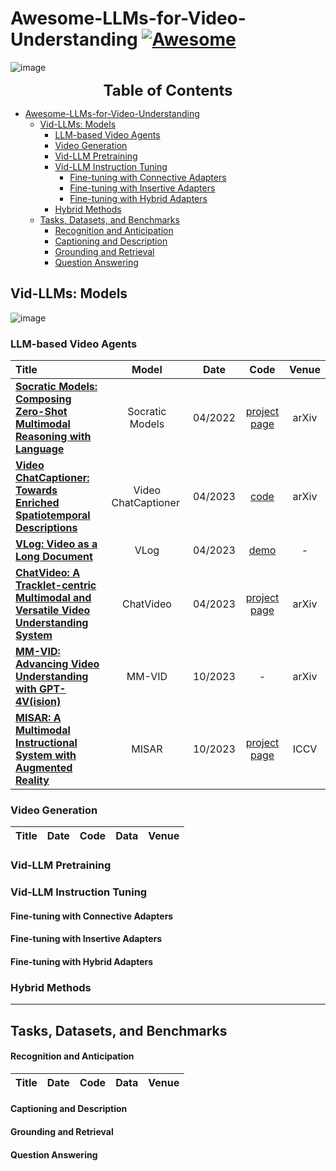 # Awesome-LLMs-for-Video-Understanding [![Awesome](https://awesome.re/badge.svg)](https://awesome.re)

![image](https://github.com/yunlong10/Awesome-LLMs-for-Video-Understanding/blob/main/img/milestone.png)

<font size=5><center><b> Table of Contents </b> </center></font>
- [Awesome-LLMs-for-Video-Understanding ](#awesome-llms-for-video-understanding-)
  - [Vid-LLMs: Models](#vid-llms-models)
    - [LLM-based Video Agents](#llm-based-video-agents)
    - [Video Generation](#video-generation)
    - [Vid-LLM Pretraining](#vid-llm-pretraining)
    - [Vid-LLM Instruction Tuning](#vid-llm-instruction-tuning)
      - [Fine-tuning with Connective Adapters](#fine-tuning-with-connective-adapters)
      - [Fine-tuning with Insertive Adapters](#fine-tuning-with-insertive-adapters)
      - [Fine-tuning with Hybrid Adapters](#fine-tuning-with-hybrid-adapters)
    - [Hybrid Methods](#hybrid-methods)
  - [Tasks, Datasets, and Benchmarks](#tasks-datasets-and-benchmarks)
      - [Recognition and Anticipation](#recognition-and-anticipation)
      - [Captioning and Description](#captioning-and-description)
      - [Grounding and Retrieval](#grounding-and-retrieval)
      - [Question Answering](#question-answering)



## Vid-LLMs: Models
![image](https://github.com/yunlong10/Awesome-LLMs-for-Video-Understanding/blob/main/img/timeline.png)
### LLM-based Video Agents
|  Title  |  Model   |   Date   |   Code   |   Venue  |
|:--------|:--------:|:--------:|:--------:|:--------:|
| **[Socratic Models: Composing Zero-Shot Multimodal Reasoning with Language](https://arxiv.org/abs/2204.00598)**  |Socratic Models| 04/2022 | [project page](https://socraticmodels.github.io/) |arXiv|
| **[Video ChatCaptioner: Towards Enriched Spatiotemporal Descriptions](https://arxiv.org/abs/2304.04227)** | Video ChatCaptioner | 04/2023 | [code](https://github.com/Vision-CAIR/ChatCaptioner/tree/main/Video_ChatCaptioner) | arXiv |
| **[VLog: Video as a Long Document](https://github.com/showlab/VLog)**  | VLog | 04/2023 | [demo](https://huggingface.co/spaces/TencentARC/VLog) | - |
| **[ChatVideo: A Tracklet-centric Multimodal and Versatile Video Understanding System](https://arxiv.org/abs/2304.14407)** | ChatVideo | 04/2023 | [project page](https://www.wangjunke.info/ChatVideo/) | arXiv |
|**[MM-VID: Advancing Video Understanding with GPT-4V(ision)](https://arxiv.org/abs/2310.19773)**| MM-VID | 10/2023 | - | arXiv |
|**[MISAR: A Multimodal Instructional System with Augmented Reality](https://arxiv.org/abs/2310.11699v1)**| MISAR | 10/2023 | [project page](https://github.com/nguyennm1024/misar) | ICCV |

### Video Generation
|  Title  |  Date   |   Code   |   Data   |   Venue   |
|:--------|:--------:|:--------:|:--------:|:--------:|


### Vid-LLM Pretraining

### Vid-LLM Instruction Tuning

#### Fine-tuning with Connective Adapters

#### Fine-tuning with Insertive Adapters

#### Fine-tuning with Hybrid Adapters


### Hybrid Methods

---

## Tasks, Datasets, and Benchmarks

#### Recognition and Anticipation
|  Title  |  Date   |   Code   |   Data   |   Venue   |
|:--------|:--------:|:--------:|:--------:|:--------:|
#### Captioning and Description

#### Grounding and Retrieval

#### Question Answering

<!-- ## Evaluation
|  Title  |  Date   |   Code   |   Data   |   Venue   |
|:--------|:--------:|:--------:|:--------:|:--------:|
| [**Let’s Think Frame by Frame: Evaluating Video Chain of Thought with Video Infilling and Prediction**](https://arxiv.org/abs/2305.13903) [![Star](https://img.shields.io/github/stars/vaishnavihimakunthala/vip.svg?style=social&label=Star)](https://github.com/vaishnavihimakunthala/vip) | 05/2023 | [code](https://github.com/vaishnavihimakunthala/vip) | - |
| [**SEED-Bench: Benchmarking Multimodal LLMs with Generative Comprehension**](https://arxiv.org/abs/2307.16125v1) [![Star](https://img.shields.io/github/stars/ailab-cvc/seed-bench.svg?style=social&label=Star)](https://github.com/ailab-cvc/seed-bench) | 07/2023 | [code](https://github.com/ailab-cvc/seed-bench) | - |
| [**Youku-mPLUG: A 10 Million Large-scale Chinese Video-Language Dataset for Pre-training and Benchmarks**](https://arxiv.org/abs/2306.04362v1) [![Star](https://img.shields.io/github/stars/x-plug/youku-mplug.svg?style=social&label=Star)](https://github.com/x-plug/youku-mplug) | 07/2023 | [code](https://github.com/x-plug/youku-mplug) | - |
| [**FETV: A Benchmark for Fine-Grained Evaluation of Open-Domain Text-to-Video Generation**](https://arxiv.org/abs/2311.01813) [![Star](https://img.shields.io/github/stars/llyx97/fetv.svg?style=social&label=Star)](https://github.com/llyx97/fetv) | 11/2023 | [code](https://github.com/llyx97/fetv) | - |
| [**VLM-Eval: A General Evaluation on Video Large Language Models**](https://arxiv.org/abs/2311.11865)  | 11/2023 | - | - | -->
